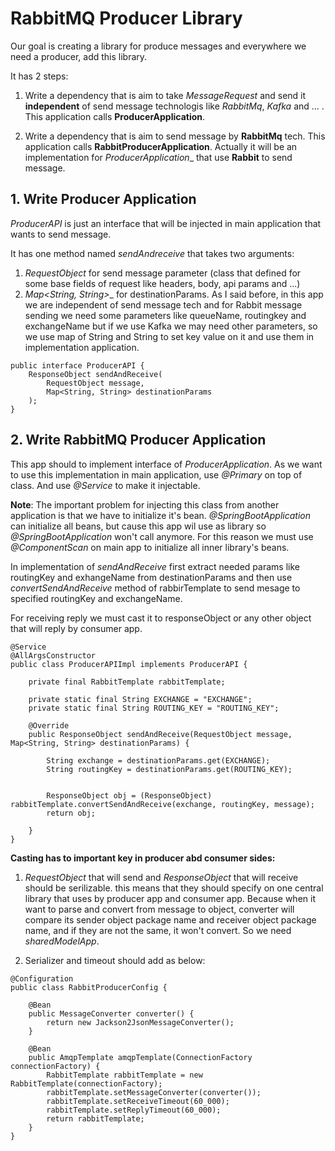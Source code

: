 # RabbitMQ Producer Library

Our goal is creating a library for produce messages and everywhere we need a producer, add this library.

It has 2 steps:
1. Write a dependency that is aim to take _MessageRequest_ and send it __independent__ of send message technologis like _RabbitMq_, _Kafka_ and ... . This application calls __ProducerApplication__.

2. Write a dependency that is aim to send message by __RabbitMq__ tech. This application calls __RabbitProducerApplication__. Actually it will be an implementation for _ProducerApplication__ that use __Rabbit__ to send message.

## 1. Write Producer Application

_ProducerAPI_ is just an interface that will be injected in main application that wants to send message. 

It has one method named _sendAndreceive_ that takes two arguments: 
1. _RequestObject_ for send message parameter (class that defined for some base fields of request like headers, body, api params and ...)  
2. _Map<String, String>__ for destinationParams. As I said before, in this app we are independent of send message tech and for Rabbit message sending we need some parameters like queueName, routingkey and exchangeName but if we use Kafka we may need other parameters, so we use map of String and String to set key value on it and use them in implementation application.

```
public interface ProducerAPI {
    ResponseObject sendAndReceive(
        RequestObject message, 
        Map<String, String> destinationParams
    );
}
```

## 2. Write RabbitMQ Producer Application

This app should to implement interface of _ProducerApplication_. As we want to use this implementation in main application, use _@Primary_ on top of class. And use _@Service_ to make it injectable.

__Note__: The important problem for injecting this class from another application is that we have to initialize it's bean. _@SpringBootApplication_ can initialize all beans, but cause this app wil use as library so _@SpringBootApplication_ won't call anymore. For this reason we must use _@ComponentScan_ on main app to initialize all inner library's beans.

In implementation of _sendAndReceive_ first extract needed params like routingKey and exhangeName from destinationParams and then use _convertSendAndReceive_ method of rabbirTemplate to send mesage to specified routingKey and exchangeName.

For receiving reply we must cast it to responseObject or any other object that will reply by consumer app.

```
@Service
@AllArgsConstructor
public class ProducerAPIImpl implements ProducerAPI {

    private final RabbitTemplate rabbitTemplate;

    private static final String EXCHANGE = "EXCHANGE";
    private static final String ROUTING_KEY = "ROUTING_KEY";

    @Override
    public ResponseObject sendAndReceive(RequestObject message, Map<String, String> destinationParams) {

        String exchange = destinationParams.get(EXCHANGE);
        String routingKey = destinationParams.get(ROUTING_KEY);


        ResponseObject obj = (ResponseObject) rabbitTemplate.convertSendAndReceive(exchange, routingKey, message);
        return obj;

    }
}
```
__Casting has to important key in producer abd consumer sides:__

1. _RequestObject_ that will send and _ResponseObject_ that will receive should be serilizable. this means that they should specify on one central library that uses by producer app and consumer app. Because when it want to parse and convert from message to object, converter will compare its sender object package name and receiver object package name, and if they are not the same, it won't convert. So we need _sharedModelApp_.

2. Serializer and timeout should add as below:

```
@Configuration
public class RabbitProducerConfig {

    @Bean
    public MessageConverter converter() {
        return new Jackson2JsonMessageConverter();
    }

    @Bean
    public AmqpTemplate amqpTemplate(ConnectionFactory connectionFactory) {
        RabbitTemplate rabbitTemplate = new RabbitTemplate(connectionFactory);
        rabbitTemplate.setMessageConverter(converter());
        rabbitTemplate.setReceiveTimeout(60_000);
        rabbitTemplate.setReplyTimeout(60_000);
        return rabbitTemplate;
    }
}
```
